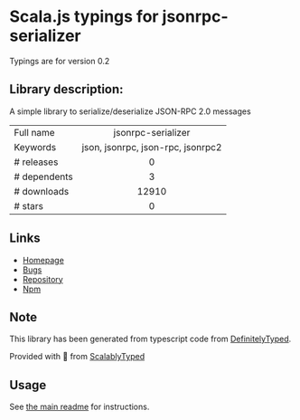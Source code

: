 
# Scala.js typings for jsonrpc-serializer

Typings are for version 0.2

## Library description:
A simple library to serialize/deserialize JSON-RPC 2.0 messages

|                    |                 |
| ------------------ | :-------------: |
| Full name          | jsonrpc-serializer |
| Keywords           | json, jsonrpc, json-rpc, jsonrpc2 |
| # releases         | 0 |
| # dependents       | 3 |
| # downloads        | 12910 |
| # stars            | 0 |

## Links
- [Homepage](https://github.com/soggie/jsonrpc-serializer#readme)
- [Bugs](https://github.com/soggie/jsonrpc-serializer/issues)
- [Repository](https://github.com/soggie/jsonrpc-serializer)
- [Npm](https://www.npmjs.com/package/jsonrpc-serializer)
    


## Note
This library has been generated from typescript code from [DefinitelyTyped](https://definitelytyped.org).

Provided with :purple_heart: from [ScalablyTyped](https://github.com/oyvindberg/ScalablyTyped)

## Usage
See [the main readme](../../readme.md) for instructions.


